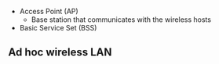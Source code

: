 - Access Point (AP)
	- Base station that communicates with the wireless hosts
- Basic Service Set (BSS)

## Ad hoc wireless LAN

